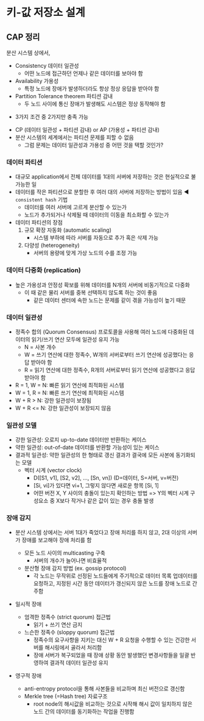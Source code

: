 # 키-값 저장소 설계

## CAP 정리

분산 시스템 상에서,

- Consistency 데이터 일관성
  - 어떤 노드에 접근하던 언제나 같은 데이터를 보아야 함
- Availability 가용성
  - 특정 노드에 장애가 발생하더라도 항상 정상 응답을 받아야 함
- Partition Tolerance theorem 파티션 감내
  - 두 노드 사이에 통신 장애가 발생해도 시스템은 정상 동작해야 함

* 3가지 조건 중 2가지만 충족 가능

- CP (데이터 일관성 + 파티션 감내) or AP (가용성 + 파티션 감내)
- 분산 시스템의 세계에서는 파티션 문제를 피할 수 없음
  - 그럼 문제는 데이터 일관성과 가용성 중 어떤 것을 택할 것인가?

### 데이터 파티션

- 대규모 application에서 전체 데이터를 1대의 서버에 저장하는 것은 현실적으로 불가능한 일
- 데이터를 작은 파티션으로 분할한 후 여러 대의 서버에 저장하는 방법이 있음 ◄ `consistent hash` 기법
  - 데이터를 여러 서버에 고르게 분산할 수 있는가
  - 노드가 추가되거나 삭제될 때 데이터의 이동을 최소화할 수 있는가
- 데이터 파티션의 장점
  1. 규모 확장 자동화 (automatic scaling)
     - 시스템 부하에 따라 서버를 자동으로 추가 혹은 삭제 가능
  2. 다양성 (heterogeneity)
     - 서버의 용량에 맞게 가상 노드의 수를 조정 가능

### 데이터 다중화 (replication)

- 높은 가용성과 안정성 확보를 위해 데이터를 N개의 서버에 비동기적으로 다중화
  - 이 때 같은 물리 서버를 중복 선택하지 않도록 하는 것이 좋음
    - 같은 데이터 센터에 속한 노드는 문제를 같이 겪을 가능성이 높기 때문

### 데이터 일관성

- 정족수 합의 (Quorum Consensus) 프로토콜을 사용해 여러 노드에 다중화된 데이터의 읽기/쓰기 연산 모두에 일관성 유지 가능
  - N = 사본 개수
  - W = 쓰기 연산에 대한 정족수, W개의 서버로부터 쓰기 연산에 성공했다는 응답 받아야 함
  - R = 읽기 연산에 대한 정족수, R개의 서버로부터 읽기 연산에 성공했다고 응답 받아야 함
- R = 1, W = N: 빠른 읽기 연산에 최적화된 시스템
- W = 1, R = N: 빠른 쓰기 연산에 최적화된 시스템
- W + R > N: 강한 일관성이 보장됨
- W + R <= N: 강한 일관성이 보장되지 않음

### 일관성 모델

- 강한 일관성: 오로지 up-to-date 데이터만 반환하는 케이스
- 약한 일관성: out-of-date 데이터를 반환할 가능성이 있는 케이스
- 결과적 일관성: 약한 일관성의 한 형태로 갱신 결과가 결국에 모든 사본에 동기화되는 모델
  - 벡터 시계 (vector clock)
    - D([S1, v1], [S2, v2], ..., [Sn, vn]) (D=데이터, S=서버, v=버전)
    - [Si, vi]가 있다면 vi+1, 그렇지 않다면 새로운 항목 [Si, 1]
    - 어떤 버전 X, Y 사이의 충돌이 있는지 확인하는 방법 => Y의 벡터 시계 구성요소 중 X보다 작거나 같은 값이 있는 경우 충돌 발생

### 장애 감지

- 분산 시스템 상에서는 서버 1대가 죽었다고 장애 처리를 하지 않고, 2대 이상의 서버가 장애를 보고해야 장애 처리를 함

  - 모든 노드 사이의 multicasting 구축
    - 서버의 개수가 늘어나면 비효율적
  - 분산형 장애 감지 방법 (ex. gossip protocol)
    - 각 노드는 무작위로 선정된 노드들에게 주기적으로 데이터 목록 업데이터를 요청하고, 지정된 시간 동안 데이터가 갱신되지 않은 노드를 장애 노드로 간주함

- 일시적 장애

  - 엄격한 정족수 (strict quorum) 접근법
    - 읽기 + 쓰기 연산 금지
  - 느슨한 정족수 (sloppy quorum) 접근법
    - 정족수의 요구사항을 지키는 대신 W + R 요청을 수행할 수 있는 건강한 서버를 해시링에서 골라서 처리함
    - 장애 서버가 복구되었을 때 장애 상황 동안 발생했던 변경사항들을 일괄 반영하여 결과적 데이터 일관성 유지

- 영구적 장애
  - anti-entropy protocol을 통해 사본들을 비교하며 최신 버전으로 갱신함
  - Merkle tree (=Hash tree) 자료구조
    - root node의 해시값을 비교하는 것으로 시작해 해시 값이 일치하지 않은 노드 간의 데이터를 동기화하는 작업을 진행함
